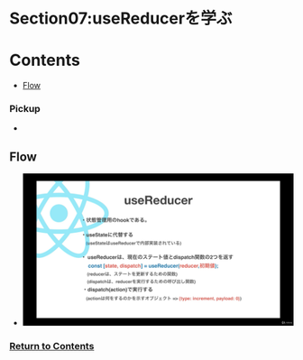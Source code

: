 # Section07:useReducerを学ぶ

<a id = "contents">

# Contents
* [Flow](#flow)

### Pickup
* 


<a id = "flow">

## Flow
* ![Image](../src/images/Section07/init001.png)

### [Return to Contents](#contents)
